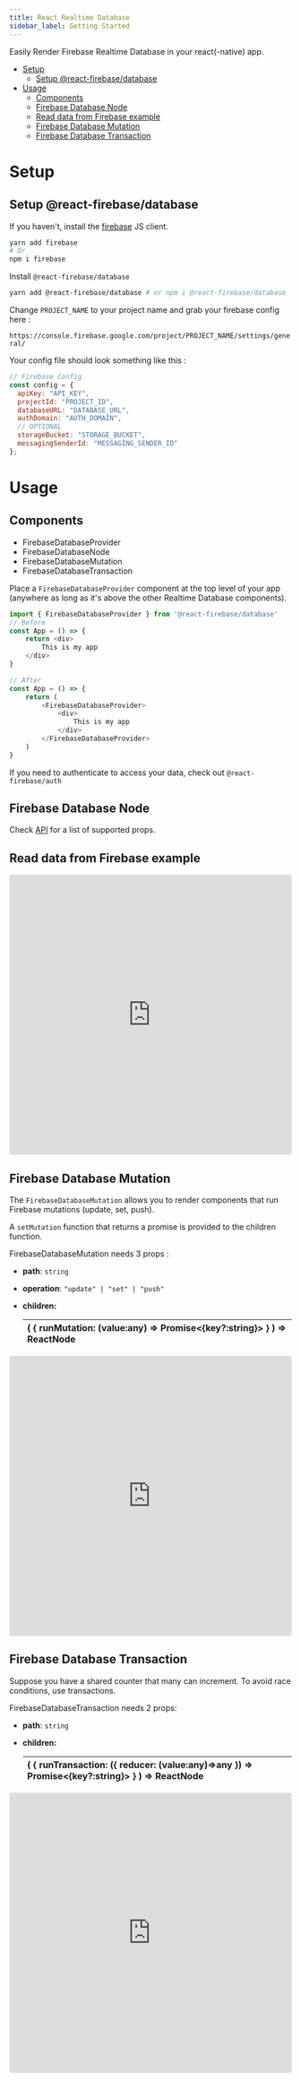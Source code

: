 ```yaml
---
title: React Realtime Database
sidebar_label: Getting Started
---
```


Easily Render Firebase Realtime Database in your react(-native) app.


- [Setup](#setup)
    - [Setup @react-firebase/database](#setup-react-firebasedatabase)
- [Usage](#usage)
    - [Components](#components)
    - [Firebase Database Node](#firebase-database-node)
    - [Read data from Firebase example](#read-data-from-firebase-example)
    - [Firebase Database Mutation](#firebase-database-mutation)
    - [Firebase Database Transaction](#firebase-database-transaction)

# Setup

## Setup @react-firebase/database 

If you haven't, install the [firebase](https://www.npmjs.com/package/firebase) JS client.

```bash
yarn add firebase
# Or 
npm i firebase
```

Install `@react-firebase/database`

```bash
yarn add @react-firebase/database # or npm i @react-firebase/database
```


Change `PROJECT_NAME` to your project name and grab your firebase config here : 

`https://console.firebase.google.com/project/PROJECT_NAME/settings/general/`

Your config file should look something like this : 

```javascript
// Firebase Config
const config = {
  apiKey: "API_KEY",
  projectId: "PROJECT_ID",
  databaseURL: "DATABASE_URL",
  authDomain: "AUTH_DOMAIN",
  // OPTIONAL
  storageBucket: "STORAGE_BUCKET",
  messagingSenderId: "MESSAGING_SENDER_ID"
};
```

# Usage

## Components

* FirebaseDatabaseProvider
* FirebaseDatabaseNode
* FirebaseDatabaseMutation
* FirebaseDatabaseTransaction

Place a `FirebaseDatabaseProvider` component at the top level of your app (anywhere as long as it's above the other Realtime Database components). 

```javascript
import { FirebaseDatabaseProvider } from '@react-firebase/database'
// Before
const App = () => {
    return <div>
        This is my app
    </div>
}

// After
const App = () => {
    return (
        <FirebaseDatabaseProvider>
            <div>
                This is my app
            </div>
        </FirebaseDatabaseProvider>
    )
}
```

If you need to authenticate to access your data, check out `@react-firebase/auth`

## Firebase Database Node

Check [API](api.md) for a list of supported props.

## Read data from Firebase example

<iframe src="https://codesandbox.io/embed/github/rakannimer/react-firebase/tree/master/modules/sandboxes/firebase-database-infinite-list" style="width:100%; height:500px; border:0; border-radius: 4px; overflow:hidden;" sandbox="allow-modals allow-forms allow-popups allow-scripts allow-same-origin"></iframe>

## Firebase Database Mutation

The `FirebaseDatabaseMutation` allows you to render components that run Firebase mutations (update, set, push).

A `setMutation` function that returns a promise is provided to the children function.

FirebaseDatabaseMutation needs 3 props : 

* **path**: `string`
* **operation**: `"update" | "set" | "push"` 
* **children:** 

  | (   {     runMutation: (value:any) => Promise<{key?:string}>   } ) => ReactNode |
  | :--- |

<iframe src="https://codesandbox.io/embed/5v2w2n5r9p" style="width:100%; height:500px; border:0; border-radius: 4px; overflow:hidden;" sandbox="allow-modals allow-forms allow-popups allow-scripts allow-same-origin"></iframe>

## Firebase Database Transaction

Suppose you have a shared counter that many can increment. To avoid race conditions, use transactions.

FirebaseDatabaseTransaction needs 2 props: 

* **path**: `string`
* **children:** 

  | (   {     runTransaction: ({ reducer: (value:any)=>any }) => Promise<{key?:string}>   } ) => ReactNode |
  | :--- |


<iframe src="https://codesandbox.io/embed/github/rakannimer/react-firebase/tree/master/modules/sandboxes/firebase-database-transaction" style="width:100%; height:500px; border:0; border-radius: 4px; overflow:hidden;" sandbox="allow-modals allow-forms allow-popups allow-scripts allow-same-origin"></iframe>
 

